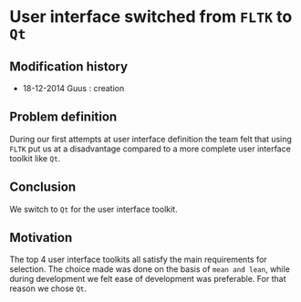 # User interface switched from `FLTK` to `Qt`

## Modification history

* 18-12-2014 Guus : creation

## Problem definition

During our first attempts at user interface definition the team
felt that using `FLTK` put us at a disadvantage compared to a 
more complete user interface toolkit like `Qt`. 

## Conclusion

We switch to `Qt` for the user interface toolkit.

## Motivation

The top 4 user interface toolkits all satisfy the main
requirements for selection. The choice made was done on
the basis of `mean and lean`, while during development 
we felt ease of development was preferable. 
For that reason we chose `Qt`.
